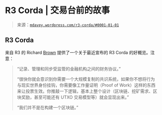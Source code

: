 <!--yml

分类：未分类

日期：2024-05-18 05:34:37

-->

# R3 Corda | 交易台前的故事

> 来源：[`mdavey.wordpress.com/r3-corda/#0001-01-01`](https://mdavey.wordpress.com/r3-corda/#0001-01-01)

## R3 Corda

来自 R3 的 Richard [Brown](http://gendal.me/2016/04/05/introducing-r3-corda-a-distributed-ledger-designed-for-financial-services/) 提供了一个关于最近宣布的 R3 Corda 的好概览。注意：

> “记录、管理和同步受监管的金融机构之间的财务协议。”
> 
> “很快你就会意识到你需要一个大规模复制的共识系统，如果你不想将行为与现实世界身份挂钩，你需要像工作量证明（Proof of Work）这样的东西来让投票生效。你推敲一下逻辑，基本上整个设计（区块链、挖矿需求、区块奖励，甚至可能还有 UTXO 交易模型等）就会显现出来。”
> 
> “我们并不是在构建一个区块链。”
